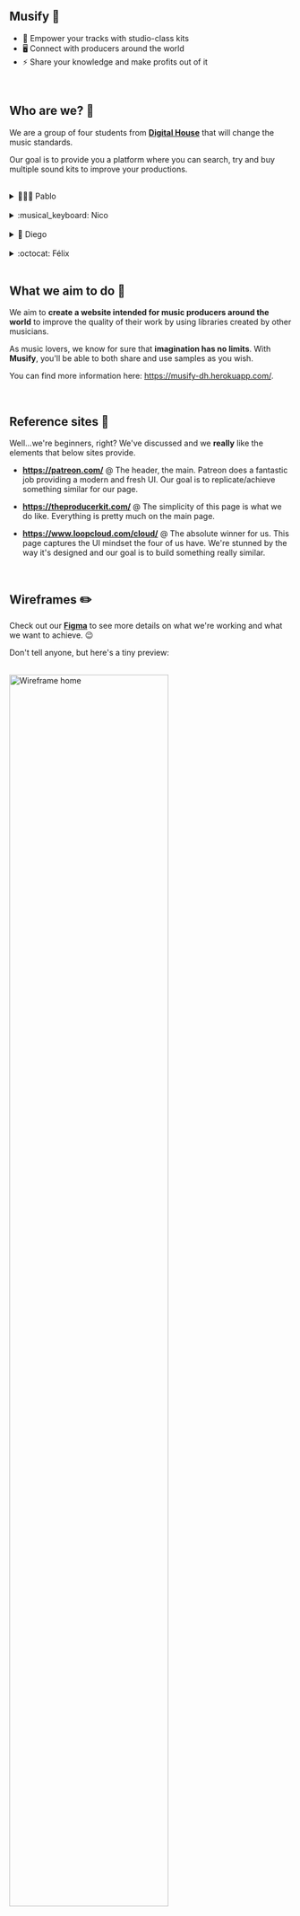 ## <strong>Musify</strong> 🎵

- 🎺 Empower your tracks with studio-class kits
- 🖥️ Connect with producers around the world
- ⚡ Share your knowledge and make profits out of it

<br/>

## Who are we? 🔎

We are a group of four students from <strong>[Digital House]</strong> that will change the music standards.

Our goal is to provide you a platform where you can search, try and buy multiple sound kits to improve your productions.

<br/>

<details>
  <summary>👨🏻‍💻 Pablo</summary>
  <br/>
  I'm a 25 years old comp-sci student from Buenos Aires, Argentina. In my free times, I produce electronic music. I'm also a casual gamer and a big fan of the Half-Life universe.
  <br/>
  <br/>
  
  [<img align="left" alt="LinkedIn Pablo" width="22px" src="https://cdn.jsdelivr.net/npm/simple-icons@v3/icons/linkedin.svg"/>][linkedinpablo]
  [<img align="left" alt="Twitter logo" width="22px" src="https://cdn.jsdelivr.net/npm/simple-icons@v3/icons/twitter.svg"/>][twitterpablo]
  [<img align="left" alt="GitHub logo" width="22px" src="https://cdn.jsdelivr.net/npm/simple-icons@v3/icons/github.svg"/>][githubpablo]

</details>

<br/>

<details>
  <summary>:musical_keyboard: Nico</summary>
  <br/>
  26 years old Business Administration student from Buenos Aires, Argentina. I love to learn and listen about music theory stuff, instruments and anything related with the English rock band Muse. Also a casual gamer in my free time.
  <br/>
  <br/>
  
  [<img align="left" alt="LinkedIn Nico" width="22px" src="https://cdn.jsdelivr.net/npm/simple-icons@v3/icons/linkedin.svg"/>][linkedinnico]
  [<img align="left" alt="GitHub logo" width="22px" src="https://cdn.jsdelivr.net/npm/simple-icons@v3/icons/github.svg"/>][githubnico]

</details>

<br/>

<details>
  <summary>🎸 Diego</summary>
  <br/>
  Hi there! :raised_hand_with_fingers_splayed: My name is Diego and I am a 29 years old electronic engineer from Buenos Aires, Argentina. Passionate about music, guitarist by hobby. I love learning about everything, but, mainly, about art, philosophy and technology.
  <br/>
  <br/>
  
  [<img align="left" alt="LinkedIn Diego" width="22px" src="https://cdn.jsdelivr.net/npm/simple-icons@v3/icons/linkedin.svg"/>][linkedindiego]
  [<img align="left" alt="GitHub logo" width="22px" src="https://cdn.jsdelivr.net/npm/simple-icons@v3/icons/github.svg"/>][githubdiego]
</details>

<br/>

<details>
  <summary>:octocat: Félix</summary>
  <br/>
  Well, hey there! I'm a 22 years old psychology student, thinking about the idea of getting into academia or pursuing a tech career. Mediocre musician, professional progressive rock listener. The real embodiment of a Jack of all trades, but master of none!
  <br/>
  <br/>
  
  [<img align="left" alt="LinkedIn Félix" width="22px" src="https://cdn.jsdelivr.net/npm/simple-icons@v3/icons/linkedin.svg"/>][linkedinfelix]
  [<img align="left" alt="GitHub logo" width="22px" src="https://cdn.jsdelivr.net/npm/simple-icons@v3/icons/github.svg"/>][githubfelix]

</details>

<br/>

## What we aim to do 📌

We aim to <strong>create a website intended for music producers around the world</strong> to improve the quality of their work by using libraries created by other musicians.

As music lovers, we know for sure that <strong>imagination has no limits</strong>. With <strong>Musify</strong>, you'll be able to both share and use samples as you wish.

You can find more information here: https://musify-dh.herokuapp.com/.

<br/>

## Reference sites 📃

Well...we're beginners, right? We've discussed and we <strong>really</strong> like the elements that below sites provide.

- <strong>https://patreon.com/</strong> @ The header, the main. Patreon does a fantastic job providing a modern and fresh UI. Our goal is to replicate/achieve something similar for our page.

- <strong>https://theproducerkit.com/</strong> @ The simplicity of this page is what we do like. Everything is pretty much on the main page.

- <strong>https://www.loopcloud.com/cloud/</strong> @ The absolute winner for us. This page captures the UI mindset the four of us have. We're stunned by the way it's designed and our goal is to build something really similar.

<br/>

## Wireframes ✏️

Check out our <strong>[Figma]</strong> to see more details on what we're working and what we want to achieve. 😉

Don't tell anyone, but here's a tiny preview:

<br/>

<img width="75%" src="https://i.imgur.com/zAExhD7.png" align="center" alt="Wireframe home" />

<img width="75%" src="https://i.imgur.com/Bq6wjOg.png" align="center" alt="Wireframe detalle del producto" />

<img width="75%" src="https://i.imgur.com/Zjr9jZO.png" align="center" alt="Wireframe cart" />

<img width="75%" src="https://i.imgur.com/gwg2jwr.png" align="center" alt="Wireframe register" />

<img width="75%" src="https://i.imgur.com/qBakogb.png" align="center" alt="Wireframe login" />

<!-- Pablo links -->

[linkedinpablo]: https://linkedin.com/in/pablocappetta
[twitterpablo]: https://twitter.com/pablocappetta
[githubpablo]: https://github.com/pablocappetta

<!-- Nico links -->

[linkedinnico]: https://linkedin.com/in/nicolasignacioacu
[githubnico]: https://github.com/nicoacu

<!-- Diego links -->

[linkedindiego]: https://www.linkedin.com/in/diegolcejas/
[githubdiego]: https://github.com/diegocejj

<!-- Felix links -->

[linkedinfelix]: https://linkedin.com/in/felix-hernandez-vieyra
[githubfelix]: https://github.com/Felix-Hz

<!-- Others -->

[digital house]: https://www.digitalhouse.com
[figma]: https://www.figma.com/file/C3W3cx8nyI5wKt7MubjCjZ/Musify?node-id=105%3A0
